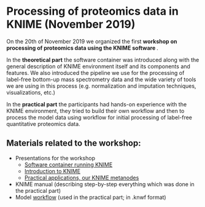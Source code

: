 # Processing of proteomics data in KNIME (November 2019)

On the 20th of November 2019 we organized the first <b>workshop on processing of proteomics data using the KNIME software </b>.

In the <b>theoretical part</b> the software container was introduced along with the general description of KNIME environment itself and its components and features. We also introduced the pipeline we use for the processing of label-free bottom-up mass spectrometry data and the wide variety of tools we are using in this process (e.g. normalization and imputation techniques, visualizations, etc.) 

In the <b>practical part</b> the participants had hands-on experience with the KNIME environment, they tried to build their own workflow and then to process the model data using workflow for initial processing of label-free quantitative proteomics data.

## Materials related to the workshop:
* Presentations for the workshop
    * [Software container running KNIME](files/KNIME_workshop_1.pdf)
    * [Introduction to KNIME](files/KNIME_workshop_2.pdf)
    * [Practical applications, our KNIME metanodes](files/KNIME_workshop_3.pdf)
* KNIME manual (describing step-by-step everything which was done in the practical part)
* Model [workflow](files/KNIME_workshop_20191120.knwf) (used in the practical part; in .knwf format)